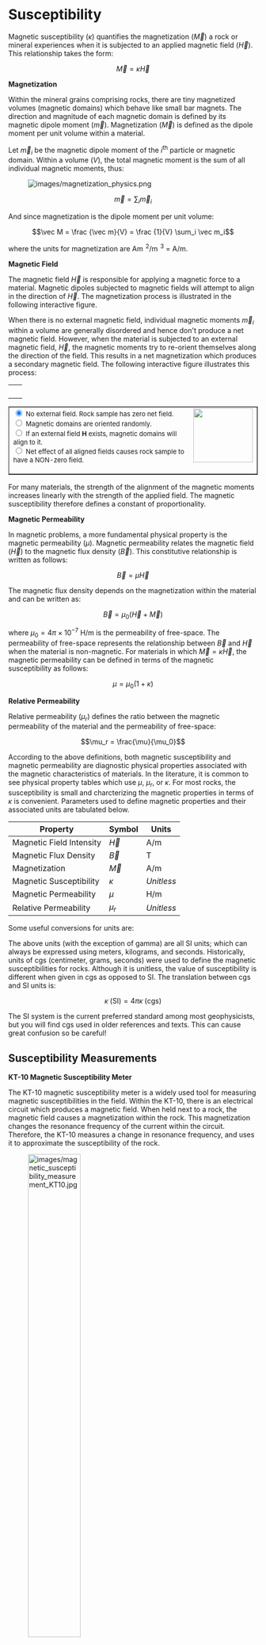 # Susceptibility

Magnetic susceptibility ($`\kappa`$) quantifies the magnetization
($`\vec M`$) a rock or mineral experiences when it is subjected to an
applied magnetic field ($`\vec H`$). This relationship takes the form:

``` math
\vec M = \kappa \vec H
```

<div id="physprop_magnetization">

**Magnetization**

</div>

Within the mineral grains comprising rocks, there are tiny magnetized
volumes (magnetic domains) which behave like small bar magnets. The
direction and magnitude of each magnetic domain is defined by its
magnetic dipole moment ($`\vec m`$). Magnetization ($`\vec M`$) is
defined as the dipole moment per unit volume within a material.

Let $`\vec m_i`$ be the magnetic dipole moment of the $`i^\textrm{th}`$
particle or magnetic domain. Within a volume ($`V`$), the total magnetic
moment is the sum of all individual magnetic moments, thus:

<figure class="align-right">
<img src="images/magnetization_physics.png"
alt="images/magnetization_physics.png" />
</figure>

``` math
\vec{m}= \sum_i \vec m_i
```

And since magnetization is the dipole moment per unit volume:

``` math
\vec M = \frac {\vec m}{V} = \frac {1}{V} \sum_i \vec m_i
```

where the units for magnetization are Am $`\! ^2`$/m $`\! ^3`$ = A/m.

<div id="physprop_magnetic_field">

**Magnetic Field**

</div>

The magnetic field $`\vec H`$ is responsible for applying a magnetic
force to a material. Magnetic dipoles subjected to magnetic fields will
attempt to align in the direction of $`\vec H`$. The magnetization
process is illustrated in the following interactive figure.

When there is no external magnetic field, individual magnetic moments
$`\vec m_i`$ within a volume are generally disordered and hence don't
produce a net magnetic field. However, when the material is subjected to
an external magnetic field, $`\vec H`$, the magnetic moments try to
re-orient themselves along the direction of the field. This results in a
net magnetization which produces a secondary magnetic field. The
following interactive figure illustrates this process:

<script language="JavaScript" type="text/JavaScript">
<!--
function MM_preloadImages() { //v3.0
  var d=document; if(d.images){ if(!d.MM_p) d.MM_p=new Array();
    var i,j=d.MM_p.length,a=MM_preloadImages.arguments; for(i=0; i<a.length; i++)
    if (a[i].indexOf("#")!=0){ d.MM_p[j]=new Image; d.MM_p[j++].src=a[i];}}
}
&#10;function MM_swapImgRestore() { //v3.0
  var i,x,a=document.MM_sr; for(i=0;a&&i<a.length&&(x=a[i])&&x.oSrc;i++) x.src=x.oSrc;
}
&#10;function MM_findObj(n, d) { //v4.01
  var p,i,x;  if(!d) d=document; if((p=n.indexOf("?"))>0&&parent.frames.length) {
    d=parent.frames[n.substring(p+1)].document; n=n.substring(0,p);}
  if(!(x=d[n])&&d.all) x=d.all[n]; for (i=0;!x&&i<d.forms.length;i++) x=d.forms[i][n];
  for(i=0;!x&&d.layers&&i<d.layers.length;i++) x=MM_findObj(n,d.layers[i].document);
  if(!x && d.getElementById) x=d.getElementById(n); return x;
}
&#10;function MM_swapImage() { //v3.0
  var i,j=0,x,a=MM_swapImage.arguments; document.MM_sr=new Array; for(i=0;i<(a.length-2);i+=3)
   if ((x=MM_findObj(a[i]))!=null){document.MM_sr[j++]=x; if(!x.oSrc) x.oSrc=x.src; x.src=a[i+2];}
}
//-->
</script>
&#10;<table align="center" border="0" cellpadding="0" cellspacing="0" width="99%"> 
  <tbody> 
    <tr> 
      <td bgcolor="#ffffff" width="12">&nbsp;</td> 
              <table align="center" border="1" cellpadding="2" cellspacing="0" width="95%"> 
          <tbody> 
            <tr valign="top"> 
              <td> <form name="form1" method="post" action=""> 
                  <img src="./../../../_images/intro1.gif" name="intro" id="intro" align="right" height="109" width="120"> 
                  <input name="radiobutton" onclick="MM_swapImage('intro','','./../../../_images/intro1.gif',1)" value="radiobutton" checked="checked" type="radio">
                  <font size="-1"> 
                  No external field. Rock sample has zero net field.</font><br> 
                  <input name="radiobutton" onclick="MM_swapImage('intro','','./../../../_images/intro2.gif',1)" value="radiobutton" type="radio"> 
                  <font size="-1">
                  Magnetic domains are oriented randomly.</font><br> 
                  <input name="radiobutton" onclick="MM_swapImage('intro','','./../../../_images/intro3.gif',1)" value="radiobutton" type="radio"> 
                  <font size="-1">
                  If an external field <strong>H</strong> exists, magnetic domains will align to it.</font><br> 
                  <input name="radiobutton" onclick="MM_swapImage('intro','','./../../../_images/intro4.gif',1)" value="radiobutton" type="radio"> 
                  <font size="-1">
                  Net effect of all aligned fields causes rock sample to have a NON-zero field.</font>
                </form> 
              </td> 
            </tr> 
          </tbody> 
                    &#10;
</table> 
</tr>
</tbody>
</table>
<p></p>

For many materials, the strength of the alignment of the magnetic
moments increases linearly with the strength of the applied field. The
magnetic susceptibility therefore defines a constant of proportionality.

<div id="physprop_mag_permeability">

**Magnetic Permeability**

</div>

In magnetic problems, a more fundamental physical property is the
magnetic permeability ($`\mu`$). Magnetic permeability relates the
magnetic field ($`\vec H`$) to the magnetic flux density ($`\vec B`$).
This constitutive relationship is written as follows:

``` math
\vec B = \mu \vec H
```

The magnetic flux density depends on the magnetization within the
material and can be written as:

``` math
\vec B = \mu_0 \big ( \vec H + \vec M \big )
```

where $`\mu_0 = 4\pi \times 10^{-7}`$ H/m is the permeability of
free-space. The permeability of free-space represents the relationship
between $`\vec B`$ and $`\vec H`$ when the material is non-magnetic. For
materials in which $`\vec M = \kappa \vec H`$, the magnetic permeability
can be defined in terms of the magnetic susceptibility as follows:

``` math
\mu = \mu_0 (1 + \kappa )
```

**Relative Permeability**

Relative permeability ($`\mu_r`$) defines the ratio between the magnetic
permeability of the material and the permeability of free-space:

``` math
\mu_r = \frac{\mu}{\mu_0}
```

According to the above definitions, both magnetic susceptibility and
magnetic permeability are diagnostic physical properties associated with
the magnetic characteristics of materials. In the literature, it is
common to see physical property tables which use $`\mu`$, $`\mu_r`$, or
$`\kappa`$. For most rocks, the susceptibility is small and
charcterizing the magnetic properties in terms of $`\kappa`$ is
convenient. Parameters used to define magnetic properties and their
associated units are tabulated below.

| **Property**             | **Symbol** | **Units**  |
|--------------------------|------------|------------|
| Magnetic Field Intensity | $`\vec H`$ | A/m        |
| Magnetic Flux Density    | $`\vec B`$ | T          |
| Magnetization            | $`\vec M`$ | A/m        |
| Magnetic Susceptibility  | $`\kappa`$ | *Unitless* |
| Magnetic Permeability    | $`\mu`$    | H/m        |
| Relative Permeability    | $`\mu_r`$  | *Unitless* |

Some useful conversions for units are:

> 

The above units (with the exception of gamma) are all SI units; which
can always be expressed using meters, kilograms, and seconds.
Historically, units of cgs (centimeter, grams, seconds) were used to
define the magnetic susceptibilities for rocks. Although it is unitless,
the value of susceptibility is different when given in cgs as opposed to
SI. The translation between cgs and SI units is:

``` math
\kappa \; \textrm{(SI)} = 4 \pi \kappa \; \textrm{(cgs)}
```

The SI system is the current preferred standard among most
geophysicists, but you will find cgs used in older references and texts.
This can cause great confusion so be careful!

## Susceptibility Measurements

**KT-10 Magnetic Susceptibility Meter**

The KT-10 magnetic susceptibility meter is a widely used tool for
measuring magnetic susceptibilities in the field. Within the KT-10,
there is an electrical circuit which produces a magnetic field. When
held next to a rock, the magnetic field causes a magnetization within
the rock. This magnetization changes the resonance frequency of the
current within the circuit. Therefore, the KT-10 measures a change in
resonance frequency, and uses it to approximate the susceptibility of
the rock.

<figure class="align-center">
<img src="images/magnetic_susceptibility_measurement_KT10.jpg"
style="width:50.0%"
alt="images/magnetic_susceptibility_measurement_KT10.jpg" />
</figure>

**Laboratory Measurements**

Laboratory measurements are based on the same physical principles as the
KT-10. However, the circuit and sample holder used in laboratory
measurements are more sophisticated, resulting in more accurate
susceptibility values.

## Susceptibility of Common Rocks

Charts showing the range of magnetic susceptibility values for common
rock types are shown below. Note that the scale is logarithmic,
indicating a large variability in magnetic susceptibility among rocks.
From these charts we can infer several things:

- Rocks with a high magnetite content are by far the most susceptible
  (see red vertical red lines denoting % magnetite content).
- Although hematite and magnetite are both iron-oxide minerals, only
  magnetite is particularly susceptible.
- Igneous and metamorphic rocks tend to be more susceptible than
  sedimentary rocks. However, there is a very wide range of overlap.
- Mafic igneous rocks are more susceptible than felsic igneous rocks.
- Mineralized rocks such as skarns and banded-iron formations are
  generally more susceptible than the surrounding country rock.

A more detailed analysis of rock magnetic properties can be found in
Clark and Emerson (1991).

<figure class="align-center">
<img src="images/rock_susceptibilities_adapted.png"
alt="images/rock_susceptibilities_adapted.png" />
</figure>

<figure class="align-center">
<img src="images/susceptibility_chart.gif"
alt="images/susceptibility_chart.gif" />
</figure>

## Factors Impacting Magnetic Susceptibility

**Magnetic Minerals**

The magnetic susceptibility of a rock depends on the type and abundance
of magnetic minerals it contains. Magnetic minerals are generally part
of the iron-titanium-oxide or iron-sulphide mineral groups. The most
important magnetic mineral in rock magnetism is magnetite. This mineral
is common in igneous and metamorphic rocks, and is present at least in
trace amounts in most sediments. Ore-bearing sulphides are frequently
susceptible due to minerals such as pyrite and pyrrhotite. The magnetic
susceptibilities of notable magnetic minerals are shown below.

<table style="width:99%;">
<colgroup>
<col style="width: 28%" />
<col style="width: 32%" />
<col style="width: 37%" />
</colgroup>
<thead>
<tr>
<th><blockquote>
<p><strong>Mineral</strong></p>
</blockquote></th>
<th><strong>Chemical formula</strong></th>
<th><blockquote>
<p>Average susceptibility (SI)</p>
</blockquote></th>
</tr>
</thead>
<tbody>
<tr>
<td>Magnetite</td>
<td><span
class="math inline"><em>F</em><em>e</em><sub>3</sub><em>O</em><sub>4</sub></span></td>
<td>5.8</td>
</tr>
<tr>
<td>Ilmenite</td>
<td><span
class="math inline"><em>F</em><em>e</em><em>T</em><em>i</em><em>O</em><sub>3</sub></span></td>
<td>1.8</td>
</tr>
<tr>
<td>Hematite</td>
<td><span
class="math inline"><em>F</em><em>e</em><sub>2</sub><em>O</em><sub>3</sub></span></td>
<td><blockquote>
<p><span class="math inline">6.5 × 10<sup>−3</sup></span></p>
</blockquote></td>
</tr>
<tr>
<td>Maghemite</td>
<td><span
class="math inline"><em>F</em><em>e</em><sub>2</sub><em>O</em><sub>3</sub></span></td>
<td>5.8</td>
</tr>
<tr>
<td>Pyrite</td>
<td><span
class="math inline"><em>F</em><em>e</em><em>S</em><sub>2</sub></span></td>
<td><blockquote>
<p><span class="math inline">1.5 × 10<sup>−3</sup></span></p>
</blockquote></td>
</tr>
<tr>
<td>Pyrrhotite</td>
<td><span
class="math inline"><em>F</em><em>e</em><sub>1 − <em>x</em></sub><em>S</em>(<em>F</em><em>e</em><sub>7</sub><em>S</em><sub>8</sub>)</span></td>
<td><blockquote>
<p>1.5</p>
</blockquote></td>
</tr>
</tbody>
</table>
